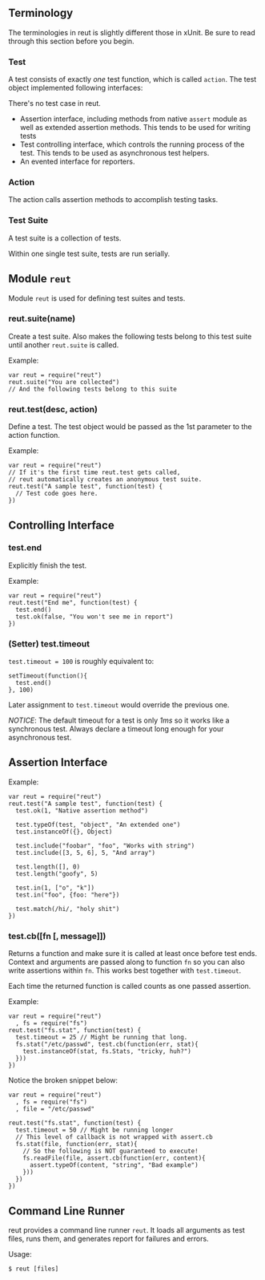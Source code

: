 ## Terminology

The terminologies in reut is slightly different those in xUnit. Be sure to
read through this section before you begin.

### Test

A test consists of exactly _one_ test function, which is called `action`.
The test object implemented following interfaces:

There's no test case in reut.

* Assertion interface, including methods from native `assert` module as
  well as extended assertion methods. This tends to be used for writing
  tests
* Test controlling interface, which controls the running process of the
  test. This tends to be used as asynchronous test helpers.
* An evented interface for reporters.

### Action

The action calls assertion methods to accomplish testing tasks.

### Test Suite

A test suite is a collection of tests.

Within one single test suite, tests are run serially.

## Module `reut`

Module `reut` is used for defining test suites and tests.

### reut.suite(name)

Create a test suite. Also makes the following tests belong to this test
suite until another `reut.suite` is called.

Example:

    var reut = require("reut")
    reut.suite("You are collected")
    // And the following tests belong to this suite

### reut.test(desc, action)

Define a test. The test object would be passed as the 1st parameter to the
action function.

Example:

    var reut = require("reut")
    // If it's the first time reut.test gets called,
    // reut automatically creates an anonymous test suite.
    reut.test("A sample test", function(test) {
      // Test code goes here.
    })

## Controlling Interface

### test.end

Explicitly finish the test.

Example:

    var reut = require("reut")
    reut.test("End me", function(test) {
      test.end()
      test.ok(false, "You won't see me in report")
    })

### (Setter) test.timeout

`test.timeout = 100` is roughly equivalent to:

    setTimeout(function(){
      test.end()
    }, 100)

Later assignment to `test.timeout` would override the previous one.

_NOTICE_: The default timeout for a test is only _1ms_ so it works like a
synchronous test. Always declare a timeout long enough for your
asynchronous test.

## Assertion Interface

Example:

    var reut = require("reut")
    reut.test("A sample test", function(test) {
      test.ok(1, "Native assertion method")

      test.typeOf(test, "object", "An extended one")
      test.instanceOf({}, Object)

      test.include("foobar", "foo", "Works with string")
      test.include([3, 5, 6], 5, "And array")

      test.length([], 0)
      test.length("goofy", 5)

      test.in(1, ["o", "k"])
      test.in("foo", {foo: "here"})

      test.match(/hi/, "holy shit")
    })

### test.cb([fn [, message]])

Returns a function and make sure it is called at least once before test
ends.  Context and arguments are passed along to function `fn` so you can
also write assertions within `fn`. This works best together with
`test.timeout`.

Each time the returned function is called counts as one passed assertion.

Example:

    var reut = require("reut")
      , fs = require("fs")
    reut.test("fs.stat", function(test) {
      test.timeout = 25 // Might be running that long.
      fs.stat("/etc/passwd", test.cb(function(err, stat){
        test.instanceOf(stat, fs.Stats, "tricky, huh?")
      }))
    })

Notice the broken snippet below:

    var reut = require("reut")
      , fs = require("fs")
      , file = "/etc/passwd"

    reut.test("fs.stat", function(test) {
      test.timeout = 50 // Might be running longer
      // This level of callback is not wrapped with assert.cb
      fs.stat(file, function(err, stat){
        // So the following is NOT guaranteed to execute!
        fs.readFile(file, assert.cb(function(err, content){
          assert.typeOf(content, "string", "Bad example")
        }))
      })
    })

## Command Line Runner

reut provides a command line runner `reut`. It loads all arguments as test
files, runs them, and generates report for failures and errors.

Usage:

    $ reut [files]
